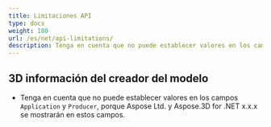 ```yaml
---
title: Limitaciones API
type: docs
weight: 180
url: /es/net/api-limitations/
description: Tenga en cuenta que no puede establecer valores en los campos Aplicación y Productor, porque Aspose Ltd. y Aspose.3D for .NET x.x.x se mostrarán en estos campos.
---
```

##  **3D información del creador del modelo**
- Tenga en cuenta que no puede establecer valores en los campos `Application` y `Producer`, porque Aspose Ltd. y Aspose.3D for .NET x.x.x se mostrarán en estos campos.
